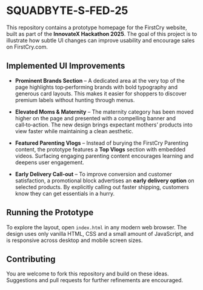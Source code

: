 # SQUADBYTE‑S‑FED‑25

This repository contains a prototype homepage for the FirstCry website, built as part of the **InnovateX Hackathon 2025**.  The goal of this project is to illustrate how subtle UI changes can improve usability and encourage sales on FirstCry.com.

## Implemented UI Improvements

* **Prominent Brands Section** – A dedicated area at the very top of the page highlights top‑performing brands with bold typography and generous card layouts.  This makes it easier for shoppers to discover premium labels without hunting through menus.

* **Elevated Moms &amp; Maternity** – The maternity category has been moved higher on the page and presented with a compelling banner and call‑to‑action.  The new design brings expectant mothers’ products into view faster while maintaining a clean aesthetic.

* **Featured Parenting Vlogs** – Instead of burying the FirstCry Parenting content, the prototype features a **Top Vlogs** section with embedded videos.  Surfacing engaging parenting content encourages learning and deepens user engagement.

* **Early Delivery Call‑out** – To improve conversion and customer satisfaction, a promotional block advertises an **early delivery option** on selected products.  By explicitly calling out faster shipping, customers know they can get essentials in a hurry.

## Running the Prototype

To explore the layout, open `index.html` in any modern web browser.  The design uses only vanilla HTML, CSS and a small amount of JavaScript, and is responsive across desktop and mobile screen sizes.

## Contributing

You are welcome to fork this repository and build on these ideas.  Suggestions and pull requests for further refinements are encouraged.
